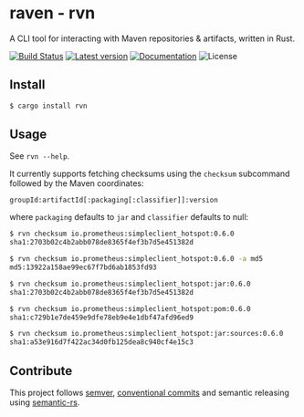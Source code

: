 raven - rvn
===========
A CLI tool for interacting with Maven repositories & artifacts, written in Rust.

[![Build Status](https://travis-ci.org/mandrean/raven.svg?branch=master)](https://travis-ci.org/mandrean/raven)
[![Latest version](https://img.shields.io/crates/v/rvn.svg)](https://crates.io/crates/rvn)
[![Documentation](https://docs.rs/rvn/badge.svg)](https://docs.rs/rvn)
![License](https://img.shields.io/crates/l/rvn.svg)

Install
-------
```sh
$ cargo install rvn
```

Usage
-----
See `rvn --help`.

It currently supports fetching checksums using the `checksum` subcommand followed by the Maven coordinates:

`groupId:artifactId[:packaging[:classifier]]:version`

where `packaging` defaults to `jar` and `classifier` defaults to null: 

```sh
$ rvn checksum io.prometheus:simpleclient_hotspot:0.6.0
sha1:2703b02c4b2abb078de8365f4ef3b7d5e451382d

$ rvn checksum io.prometheus:simpleclient_hotspot:0.6.0 -a md5
md5:13922a158ae99ec67f7bd6ab1853fd93

$ rvn checksum io.prometheus:simpleclient_hotspot:jar:0.6.0
sha1:2703b02c4b2abb078de8365f4ef3b7d5e451382d

$ rvn checksum io.prometheus:simpleclient_hotspot:pom:0.6.0
sha1:c729b1e7de459e9dfe78eb9e4e1dbf47afd96ed9

$ rvn checksum io.prometheus:simpleclient_hotspot:jar:sources:0.6.0
sha1:a53e916d7f422ac34d0fb125dea8c940cf4e15c3
```

Contribute
----------
This project follows [semver], [conventional commits] and semantic releasing using [semantic-rs].

[semver]: https://semver.org/
[conventional commits]: https://www.conventionalcommits.org
[semantic-rs]: https://github.com/semantic-rs/semantic-rs
